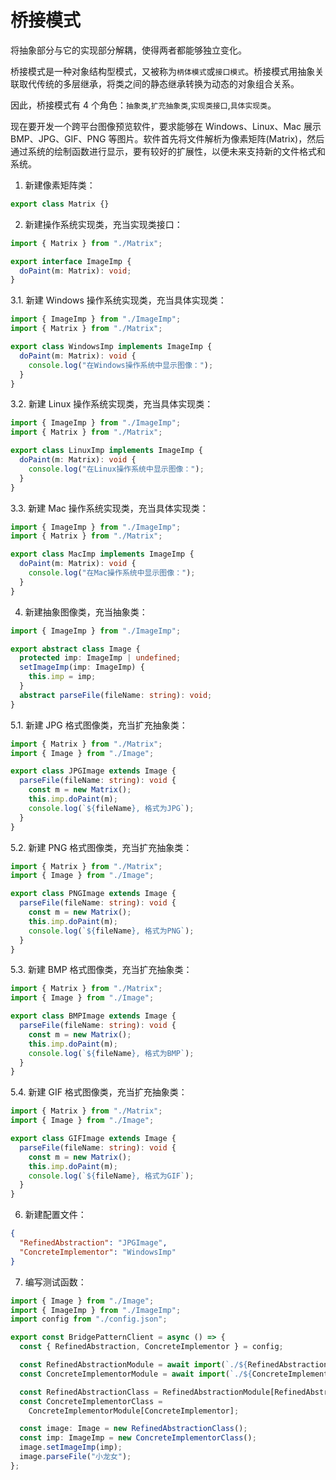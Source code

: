 # 桥接模式

将抽象部分与它的实现部分解耦，使得两者都能够独立变化。

桥接模式是一种对象结构型模式，又被称为`柄体模式`或`接口模式`。桥接模式用抽象关联取代传统的多层继承，将类之间的静态继承转换为动态的对象组合关系。

因此，桥接模式有 4 个角色：`抽象类`,`扩充抽象类`,`实现类接口`,`具体实现类`。

现在要开发一个跨平台图像预览软件，要求能够在 Windows、Linux、Mac 展示 BMP、JPG、GIF、PNG 等图片。软件首先将文件解析为像素矩阵(Matrix)，然后通过系统的绘制函数进行显示，要有较好的扩展性，以便未来支持新的文件格式和系统。

1. 新建像素矩阵类：

```ts
export class Matrix {}
```

2. 新建操作系统实现类，充当实现类接口：

```ts
import { Matrix } from "./Matrix";

export interface ImageImp {
  doPaint(m: Matrix): void;
}
```

3.1. 新建 Windows 操作系统实现类，充当具体实现类：

```ts
import { ImageImp } from "./ImageImp";
import { Matrix } from "./Matrix";

export class WindowsImp implements ImageImp {
  doPaint(m: Matrix): void {
    console.log("在Windows操作系统中显示图像：");
  }
}
```

3.2. 新建 Linux 操作系统实现类，充当具体实现类：

```ts
import { ImageImp } from "./ImageImp";
import { Matrix } from "./Matrix";

export class LinuxImp implements ImageImp {
  doPaint(m: Matrix): void {
    console.log("在Linux操作系统中显示图像：");
  }
}
```

3.3. 新建 Mac 操作系统实现类，充当具体实现类：

```ts
import { ImageImp } from "./ImageImp";
import { Matrix } from "./Matrix";

export class MacImp implements ImageImp {
  doPaint(m: Matrix): void {
    console.log("在Mac操作系统中显示图像：");
  }
}
```

4. 新建抽象图像类，充当抽象类：

```ts
import { ImageImp } from "./ImageImp";

export abstract class Image {
  protected imp: ImageImp | undefined;
  setImageImp(imp: ImageImp) {
    this.imp = imp;
  }
  abstract parseFile(fileName: string): void;
}
```

5.1. 新建 JPG 格式图像类，充当扩充抽象类：

```ts
import { Matrix } from "./Matrix";
import { Image } from "./Image";

export class JPGImage extends Image {
  parseFile(fileName: string): void {
    const m = new Matrix();
    this.imp.doPaint(m);
    console.log(`${fileName}, 格式为JPG`);
  }
}
```

5.2. 新建 PNG 格式图像类，充当扩充抽象类：

```ts
import { Matrix } from "./Matrix";
import { Image } from "./Image";

export class PNGImage extends Image {
  parseFile(fileName: string): void {
    const m = new Matrix();
    this.imp.doPaint(m);
    console.log(`${fileName}, 格式为PNG`);
  }
}
```

5.3. 新建 BMP 格式图像类，充当扩充抽象类：

```ts
import { Matrix } from "./Matrix";
import { Image } from "./Image";

export class BMPImage extends Image {
  parseFile(fileName: string): void {
    const m = new Matrix();
    this.imp.doPaint(m);
    console.log(`${fileName}, 格式为BMP`);
  }
}
```

5.4. 新建 GIF 格式图像类，充当扩充抽象类：

```ts
import { Matrix } from "./Matrix";
import { Image } from "./Image";

export class GIFImage extends Image {
  parseFile(fileName: string): void {
    const m = new Matrix();
    this.imp.doPaint(m);
    console.log(`${fileName}, 格式为GIF`);
  }
}
```

6. 新建配置文件：

```json
{
  "RefinedAbstraction": "JPGImage",
  "ConcreteImplementor": "WindowsImp"
}
```

7. 编写测试函数：

```ts
import { Image } from "./Image";
import { ImageImp } from "./ImageImp";
import config from "./config.json";

export const BridgePatternClient = async () => {
  const { RefinedAbstraction, ConcreteImplementor } = config;

  const RefinedAbstractionModule = await import(`./${RefinedAbstraction}`);
  const ConcreteImplementorModule = await import(`./${ConcreteImplementor}`);

  const RefinedAbstractionClass = RefinedAbstractionModule[RefinedAbstraction];
  const ConcreteImplementorClass =
    ConcreteImplementorModule[ConcreteImplementor];

  const image: Image = new RefinedAbstractionClass();
  const imp: ImageImp = new ConcreteImplementorClass();
  image.setImageImp(imp);
  image.parseFile("小龙女");
};
```
